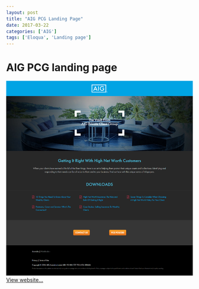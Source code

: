 ```yaml
---
layout: post
title: "AIG PCG Landing Page"
date: 2017-03-22
categories: ['AIG']
tags: ['Eloqua', 'Landing page']
---
```


# AIG PCG landing page
![AIG PCG](https://github.com/gbjack/AIG-PCG/blob/master/images/preview.png)  
[View website...](https://goo.gl/9mV7sw)
